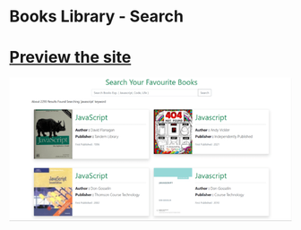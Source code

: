 # Books Library - Search

# [Preview the site](https://alsiam.github.io/web-projects/books-library)

![image info](../assets/images/books-library.png)